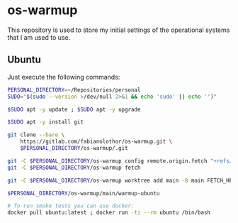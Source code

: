 # os-warmup

This repository is used to store my initial settings of the operational systems
that I am used to use.

## Ubuntu

Just execute the following commands:

```bash
PERSONAL_DIRECTORY=~/Repositories/personal
SUDO="$(sudo --version >/dev/null 2>&1 && echo 'sudo' || echo '')"

$SUDO apt -y update ; $SUDO apt -y upgrade

$SUDO apt -y install git

git clone --bare \
    https://gitlab.com/fabianolothor/os-warmup.git \
    $PERSONAL_DIRECTORY/os-warmup/.git

git -C $PERSONAL_DIRECTORY/os-warmup config remote.origin.fetch "+refs/heads/*:refs/remotes/origin/*"
git -C $PERSONAL_DIRECTORY/os-warmup fetch

git -C $PERSONAL_DIRECTORY/os-warmup worktree add main -B main FETCH_HEAD

$PERSONAL_DIRECTORY/os-warmup/main/warmup-ubuntu

# To run smoke tests you can use docker:
docker pull ubuntu:latest ; docker run -ti --rm ubuntu /bin/bash
```

